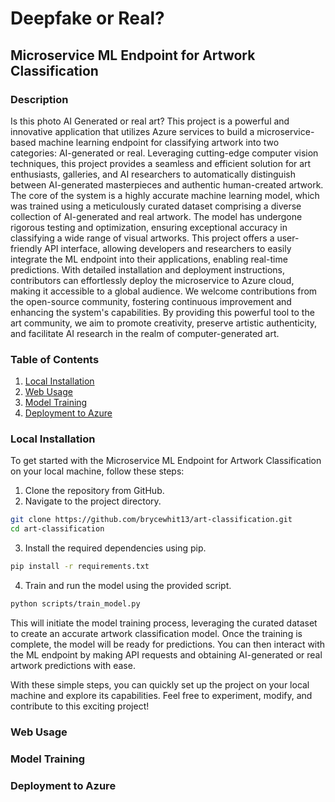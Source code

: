 # Deepfake or Real?

## Microservice ML Endpoint for Artwork Classification

### Description


Is this photo AI Generated or real art? This project is a powerful and innovative application that utilizes Azure services to build a microservice-based machine learning endpoint for classifying artwork into two categories: AI-generated or real. Leveraging cutting-edge computer vision techniques, this project provides a seamless and efficient solution for art enthusiasts, galleries, and AI researchers to automatically distinguish between AI-generated masterpieces and authentic human-created artwork. The core of the system is a highly accurate machine learning model, which was trained using a meticulously curated dataset comprising a diverse collection of AI-generated and real artwork. The model has undergone rigorous testing and optimization, ensuring exceptional accuracy in classifying a wide range of visual artworks. This project offers a user-friendly API interface, allowing developers and researchers to easily integrate the ML endpoint into their applications, enabling real-time predictions. With detailed installation and deployment instructions, contributors can effortlessly deploy the microservice to Azure cloud, making it accessible to a global audience. We welcome contributions from the open-source community, fostering continuous improvement and enhancing the system's capabilities. By providing this powerful tool to the art community, we aim to promote creativity, preserve artistic authenticity, and facilitate AI research in the realm of computer-generated art.

### Table of Contents

1. [Local Installation](#local-installation)
2. [Web Usage](#web-usage)
4. [Model Training](#model-training)
5. [Deployment to Azure](#deployment-to-azure)

### Local Installation

To get started with the Microservice ML Endpoint for Artwork Classification on your local machine, follow these steps:

1. Clone the repository from GitHub.
2. Navigate to the project directory.

```bash
git clone https://github.com/brycewhit13/art-classification.git
cd art-classification
```

3. Install the required dependencies using pip.

```bash
pip install -r requirements.txt
```


4. Train and run the model using the provided script.

```bash
python scripts/train_model.py
```


This will initiate the model training process, leveraging the curated dataset to create an accurate artwork classification model. Once the training is complete, the model will be ready for predictions. You can then interact with the ML endpoint by making API requests and obtaining AI-generated or real artwork predictions with ease.

With these simple steps, you can quickly set up the project on your local machine and explore its capabilities. Feel free to experiment, modify, and contribute to this exciting project!


### Web Usage


### Model Training



### Deployment to Azure

